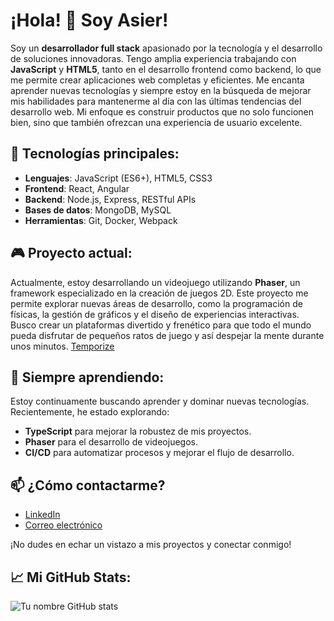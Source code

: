 
# ¡Hola! 👋 Soy Asier!

Soy un **desarrollador full stack** apasionado por la tecnología y el desarrollo de soluciones innovadoras. Tengo amplia experiencia trabajando con **JavaScript** y **HTML5**, tanto en el desarrollo frontend como backend, lo que me permite crear aplicaciones web completas y eficientes.
Me encanta aprender nuevas tecnologías y siempre estoy en la búsqueda de mejorar mis habilidades para mantenerme al día con las últimas tendencias del desarrollo web. Mi enfoque es construir productos que no solo funcionen bien, sino que también ofrezcan una experiencia de usuario excelente.

## 🚀 Tecnologías principales:
- **Lenguajes**: JavaScript (ES6+), HTML5, CSS3
- **Frontend**: React, Angular
- **Backend**: Node.js, Express, RESTful APIs
- **Bases de datos**: MongoDB, MySQL
- **Herramientas**: Git, Docker, Webpack

## 🎮 Proyecto actual:
Actualmente, estoy desarrollando un videojuego utilizando **Phaser**, un framework especializado en la creación de juegos 2D. Este proyecto me permite explorar nuevas áreas de desarrollo, como la programación de físicas, la gestión de gráficos y el diseño de experiencias interactivas.
Busco crear un plataformas divertido y frenético para que todo el mundo pueda disfrutar de pequeños ratos de juego y así despejar la mente durante unos minutos.
[Temporize](https://github.com/MDasier/Temporize)

## 🌱 Siempre aprendiendo:
Estoy continuamente buscando aprender y dominar nuevas tecnologías. Recientemente, he estado explorando:
- **TypeScript** para mejorar la robustez de mis proyectos.
- **Phaser** para el desarrollo de videojuegos.
- **CI/CD** para automatizar procesos y mejorar el flujo de desarrollo.

## 📫 ¿Cómo contactarme?
- [LinkedIn](https://linkedin.com/in/asiermd)
- [Correo electrónico](mailto:amimbrerodiez@gmail.com)

¡No dudes en echar un vistazo a mis proyectos y conectar conmigo!
## 📈 Mi GitHub Stats:
![Tu nombre GitHub stats](https://github-readme-stats.vercel.app/api?username=MDasier&show_icons=true&theme=radical)

<!--
**MDasier/MDasier** is a ✨ _special_ ✨ repository because its `README.md` (this file) appears on your GitHub profile.

Here are some ideas to get you started:

- 🔭 I’m currently working on ...
- 🌱 I’m currently learning ...
- 👯 I’m looking to collaborate on ...
- 🤔 I’m looking for help with ...
- 💬 Ask me about ...
- 📫 How to reach me: ...
- 😄 Pronouns: ...
- ⚡ Fun fact: ...
-->
